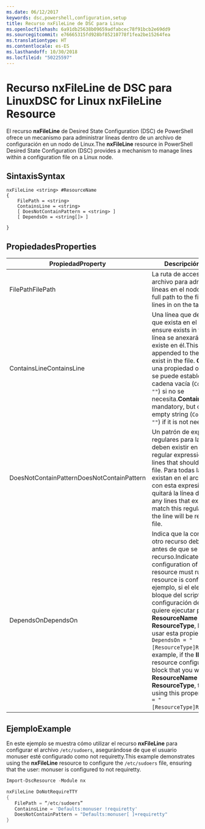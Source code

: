 ```yaml
---
ms.date: 06/12/2017
keywords: dsc,powershell,configuration,setup
title: Recurso nxFileLine de DSC para Linux
ms.openlocfilehash: 6a91db25638b09659adfabcec78f91bcb2e69dd9
ms.sourcegitcommit: e76665315fd928bf85210778f1fea2be15264fea
ms.translationtype: HT
ms.contentlocale: es-ES
ms.lasthandoff: 10/30/2018
ms.locfileid: "50225597"
---
```

# <a name="dsc-for-linux-nxfileline-resource"></a><span data-ttu-id="18be4-103">Recurso nxFileLine de DSC para Linux</span><span class="sxs-lookup"><span data-stu-id="18be4-103">DSC for Linux nxFileLine Resource</span></span>

<span data-ttu-id="18be4-104">El recurso **nxFileLine** de Desired State Configuration (DSC) de PowerShell ofrece un mecanismo para administrar líneas dentro de un archivo de configuración en un nodo de Linux.</span><span class="sxs-lookup"><span data-stu-id="18be4-104">The **nxFileLine** resource in PowerShell Desired State Configuration (DSC) provides a mechanism to manage lines within a configuration file on a Linux node.</span></span>

## <a name="syntax"></a><span data-ttu-id="18be4-105">Sintaxis</span><span class="sxs-lookup"><span data-stu-id="18be4-105">Syntax</span></span>

```
nxFileLine <string> #ResourceName
{
    FilePath = <string>
    ContainsLine = <string>
    [ DoesNotContainPattern = <string> ]
    [ DependsOn = <string[]> ]

}
```

## <a name="properties"></a><span data-ttu-id="18be4-106">Propiedades</span><span class="sxs-lookup"><span data-stu-id="18be4-106">Properties</span></span>

|  <span data-ttu-id="18be4-107">Propiedad</span><span class="sxs-lookup"><span data-stu-id="18be4-107">Property</span></span> |  <span data-ttu-id="18be4-108">Descripción</span><span class="sxs-lookup"><span data-stu-id="18be4-108">Description</span></span> |
|---|---|
| <span data-ttu-id="18be4-109">FilePath</span><span class="sxs-lookup"><span data-stu-id="18be4-109">FilePath</span></span>| <span data-ttu-id="18be4-110">La ruta de acceso completa al archivo para administrar las líneas en el nodo de destino.</span><span class="sxs-lookup"><span data-stu-id="18be4-110">The full path to the file to manage lines in on the target node.</span></span>|
| <span data-ttu-id="18be4-111">ContainsLine</span><span class="sxs-lookup"><span data-stu-id="18be4-111">ContainsLine</span></span>| <span data-ttu-id="18be4-112">Una línea que debe asegurarse que exista en el archivo.</span><span class="sxs-lookup"><span data-stu-id="18be4-112">A line to ensure exists in the file.</span></span> <span data-ttu-id="18be4-113">Esta línea se anexará al archivo si no existe en él.</span><span class="sxs-lookup"><span data-stu-id="18be4-113">This line will be appended to the file if it does not exist in the file.</span></span> <span data-ttu-id="18be4-114">**ContainsLine** es una propiedad obligatoria, pero se puede establecer en una cadena vacía (`ContainsLine = ""`) si no se necesita.</span><span class="sxs-lookup"><span data-stu-id="18be4-114">**ContainsLine** is mandatory, but can be set to an empty string (`ContainsLine = ""`) if it is not needed.</span></span>|
| <span data-ttu-id="18be4-115">DoesNotContainPattern</span><span class="sxs-lookup"><span data-stu-id="18be4-115">DoesNotContainPattern</span></span>| <span data-ttu-id="18be4-116">Un patrón de expresiones regulares para las líneas que no deben existir en el archivo.</span><span class="sxs-lookup"><span data-stu-id="18be4-116">A regular expression pattern for lines that should not exist in the file.</span></span> <span data-ttu-id="18be4-117">Para todas las líneas que existan en el archivo y coincidan con esta expresión regular, se quitará la línea del archivo.</span><span class="sxs-lookup"><span data-stu-id="18be4-117">For any lines that exist in the file that match this regular expression, the line will be removed from the file.</span></span>|
| <span data-ttu-id="18be4-118">DependsOn</span><span class="sxs-lookup"><span data-stu-id="18be4-118">DependsOn</span></span> | <span data-ttu-id="18be4-119">Indica que la configuración de otro recurso debe ejecutarse antes de que se configure este recurso.</span><span class="sxs-lookup"><span data-stu-id="18be4-119">Indicates that the configuration of another resource must run before this resource is configured.</span></span> <span data-ttu-id="18be4-120">Por ejemplo, si el elemento **ID** del bloque del script de configuración del recurso que quiere ejecutar primero es **ResourceName** y su tipo es **ResourceType**, la sintaxis para usar esta propiedad es `DependsOn = "[ResourceType]ResourceName"`.</span><span class="sxs-lookup"><span data-stu-id="18be4-120">For example, if the **ID** of the resource configuration script block that you want to run first is **ResourceName** and its type is **ResourceType**, the syntax for using this property is `DependsOn = "[ResourceType]ResourceName"`.</span></span>|

## <a name="example"></a><span data-ttu-id="18be4-121">Ejemplo</span><span class="sxs-lookup"><span data-stu-id="18be4-121">Example</span></span>

<span data-ttu-id="18be4-122">En este ejemplo se muestra cómo utilizar el recurso **nxFileLine** para configurar el archivo `/etc/sudoers`, asegurándose de que el usuario monuser esté configurado como not requiretty.</span><span class="sxs-lookup"><span data-stu-id="18be4-122">This example demonstrates using the **nxFileLine** resource to configure the `/etc/sudoers` file, ensuring that the user: monuser is configured to not requiretty.</span></span>

```powershell
Import-DscResource -Module nx

nxFileLine DoNotRequireTTY
{
   FilePath = “/etc/sudoers”
   ContainsLine = 'Defaults:monuser !requiretty'
   DoesNotContainPattern = "Defaults:monuser[ ]+requiretty"
}
```